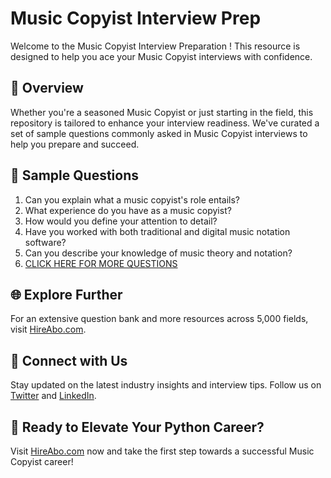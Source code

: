 # Music Copyist Interview Prep

Welcome to the Music Copyist Interview Preparation ! This resource is designed to help you ace your Music Copyist interviews with confidence.

## 🚀 Overview

Whether you're a seasoned Music Copyist or just starting in the field, this repository is tailored to enhance your interview readiness. We've curated a set of sample questions commonly asked in Music Copyist interviews to help you prepare and succeed.

## 📝 Sample Questions

1. Can you explain what a music copyist's role entails?
2. What experience do you have as a music copyist?
3. How would you define your attention to detail?
4. Have you worked with both traditional and digital music notation software?
5. Can you describe your knowledge of music theory and notation?
6. [CLICK HERE FOR MORE QUESTIONS](https://hireabo.com/job/16_1_39/Music%20Copyist)

## 🌐 Explore Further

For an extensive question bank and more resources across 5,000 fields, visit [HireAbo.com](https://www.hireabo.com).

## 📱 Connect with Us

Stay updated on the latest industry insights and interview tips. Follow us on [Twitter](https://twitter.com/hireabo) and [LinkedIn](https://www.linkedin.com/in/hire-abo-3609972a8/).

## 🚀 Ready to Elevate Your Python Career?

Visit [HireAbo.com](https://www.hireabo.com) now and take the first step towards a successful Music Copyist career!
